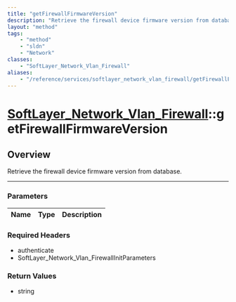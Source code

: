 ```yaml
---
title: "getFirewallFirmwareVersion"
description: "Retrieve the firewall device firmware version from database."
layout: "method"
tags:
    - "method"
    - "sldn"
    - "Network"
classes:
    - "SoftLayer_Network_Vlan_Firewall"
aliases:
    - "/reference/services/softlayer_network_vlan_firewall/getFirewallFirmwareVersion"
---
```

# [SoftLayer_Network_Vlan_Firewall](/reference/services/SoftLayer_Network_Vlan_Firewall)::getFirewallFirmwareVersion





## Overview 
Retrieve the firewall device firmware version from database. 

-----

### Parameters 
|Name | Type | Description |
| --- | --- | --- |


### Required Headers
* authenticate
* SoftLayer_Network_Vlan_FirewallInitParameters


### Return Values
* string




